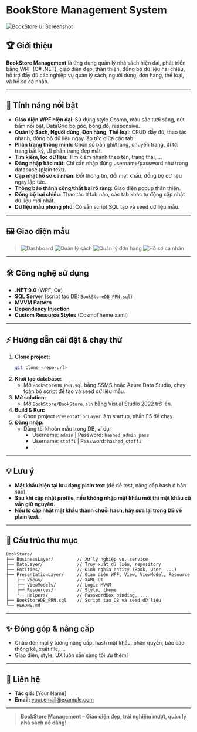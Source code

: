 # BookStore Management System

![BookStore UI Screenshot](./screenshot-main.png)

## 🏆 Giới thiệu

**BookStore Management** là ứng dụng quản lý nhà sách hiện đại, phát triển bằng WPF (C# .NET), giao diện đẹp, thân thiện, đồng bộ dữ liệu hai chiều, hỗ trợ đầy đủ các nghiệp vụ quản lý sách, người dùng, đơn hàng, thể loại, và hồ sơ cá nhân.

---

## 🚀 Tính năng nổi bật

- **Giao diện WPF hiện đại**: Sử dụng style Cosmo, màu sắc tươi sáng, nút bấm nổi bật, DataGrid bo góc, bóng đổ, responsive.
- **Quản lý Sách, Người dùng, Đơn hàng, Thể loại**: CRUD đầy đủ, thao tác nhanh, đồng bộ dữ liệu ngay lập tức giữa các tab.
- **Phân trang thông minh**: Chọn số bản ghi/trang, chuyển trang, đi tới trang bất kỳ, UI phân trang đẹp mắt.
- **Tìm kiếm, lọc dữ liệu**: Tìm kiếm nhanh theo tên, trạng thái, ...
- **Đăng nhập bảo mật**: Chỉ cần nhập đúng username/password như trong database (plain text).
- **Cập nhật hồ sơ cá nhân**: Đổi thông tin, đổi mật khẩu, đồng bộ dữ liệu ngay lập tức.
- **Thông báo thành công/thất bại rõ ràng**: Giao diện popup thân thiện.
- **Đồng bộ hai chiều**: Thao tác ở tab nào, các tab khác tự động cập nhật dữ liệu mới nhất.
- **Dữ liệu mẫu phong phú**: Có sẵn script SQL tạo và seed dữ liệu mẫu.

---

## 🖼️ Giao diện mẫu

> ![Dashboard](./screenshot-dashboard.png)
> ![Quản lý sách](./screenshot-books.png)
> ![Quản lý đơn hàng](./screenshot-orders.png)
> ![Hồ sơ cá nhân](./screenshot-profile.png)

---

## 🛠️ Công nghệ sử dụng
- **.NET 9.0** (WPF, C#)
- **SQL Server** (script tạo DB: `BookStoreDB_PRN.sql`)
- **MVVM Pattern**
- **Dependency Injection**
- **Custom Resource Styles** (CosmoTheme.xaml)

---

## ⚡ Hướng dẫn cài đặt & chạy thử

1. **Clone project:**
   ```bash
   git clone <repo-url>
   ```
2. **Khởi tạo database:**
   - Mở `BookStoreDB_PRN.sql` bằng SSMS hoặc Azure Data Studio, chạy toàn bộ script để tạo và seed dữ liệu mẫu.
3. **Mở solution:**
   - Mở `BookStore/BookStore.sln` bằng Visual Studio 2022 trở lên.
4. **Build & Run:**
   - Chọn project `PresentationLayer` làm startup, nhấn F5 để chạy.
5. **Đăng nhập:**
   - Dùng tài khoản mẫu trong DB, ví dụ:
     - Username: `admin`  | Password: `hashed_admin_pass`
     - Username: `staff1` | Password: `hashed_staff1`
     - ...

---

## 💡 Lưu ý
- **Mật khẩu hiện tại lưu dạng plain text** (để dễ test, nâng cấp hash ở bản sau).
- **Sau khi cập nhật profile, nếu không nhập mật khẩu mới thì mật khẩu cũ vẫn giữ nguyên.**
- **Nếu lỡ cập nhật mật khẩu thành chuỗi hash, hãy sửa lại trong DB về plain text.**

---

## 📂 Cấu trúc thư mục
```
BookStore/
├── BusinessLayer/         // Xử lý nghiệp vụ, service
├── DataLayer/             // Truy xuất dữ liệu, repository
├── Entities/              // Định nghĩa entity (Book, User, ...)
├── PresentationLayer/     // Giao diện WPF, View, ViewModel, Resource
│   ├── Views/             // XAML UI
│   ├── ViewModels/        // Logic MVVM
│   ├── Resources/         // Style, theme
│   └── Helpers/           // PasswordBox binding, ...
├── BookStoreDB_PRN.sql    // Script tạo DB và seed dữ liệu
└── README.md
```

---

## ✨ Đóng góp & nâng cấp
- Chào đón mọi ý tưởng nâng cấp: hash mật khẩu, phân quyền, báo cáo thống kê, xuất file, ...
- Giao diện, style, UX luôn sẵn sàng tối ưu thêm!

---

## 📧 Liên hệ
- **Tác giả:** [Your Name]
- **Email:** your.email@example.com

---

> **BookStore Management – Giao diện đẹp, trải nghiệm mượt, quản lý nhà sách dễ dàng!**
